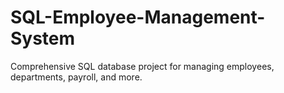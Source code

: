 # SQL-Employee-Management-System
Comprehensive SQL database project for managing employees, departments, payroll, and more.
